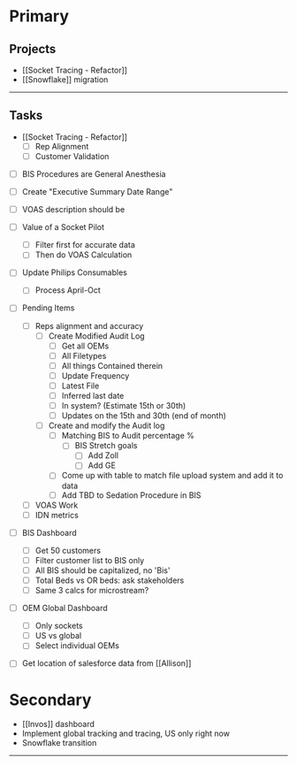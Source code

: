 
# Primary

## Projects
- [[Socket Tracing - Refactor]]
- [[Snowflake]] migration
---

## Tasks
- [[Socket Tracing - Refactor]]
	- [ ] Rep Alignment
	- [ ] Customer Validation
- [ ] BIS Procedures are General Anesthesia
- [ ] Create "Executive Summary Date Range"
- [ ] VOAS description should be 
- [ ] Value of a Socket Pilot
	- [ ] Filter first for accurate data
	- [ ] Then do VOAS Calculation
- [ ] Update Philips Consumables 
	- [ ] Process April-Oct
- [ ] Pending Items 
	- [ ] Reps alignment and accuracy
		- [ ] Create Modified Audit Log 
			- [ ] Get all OEMs
			- [ ] All Filetypes
			- [ ] All things Contained therein
			- [ ] Update Frequency
			- [ ] Latest File
			- [ ] Inferred last date
			- [ ] In system? (Estimate 15th or 30th)
			- [ ] Updates on the 15th and 30th (end of month)
		- [ ] Create and modify the Audit log
			- [ ] Matching BIS to Audit percentage %
				- [ ] BIS Stretch goals
					- [ ] Add Zoll
					- [ ] Add GE
			- [ ] Come up with table to match file upload system and add it to data
			- [ ] Add TBD to Sedation Procedure in BIS
	- [ ] VOAS Work
	- [ ] IDN metrics
- [ ] BIS Dashboard
	- [ ] Get 50 customers
	- [ ] Filter customer list to BIS only
	- [ ] All BIS should be capitalized, no 'Bis'
	- [ ] Total Beds vs OR beds: ask stakeholders
	- [ ] Same 3 calcs for microstream?
- [ ] OEM Global Dashboard
	- [ ] Only sockets
	- [ ] US vs global
	- [ ] Select individual OEMs
- [ ] Get location of salesforce data from [[Allison]]


# Secondary
- [[Invos]] dashboard
- Implement global tracking and tracing, US only right now
- Snowflake transition




---
